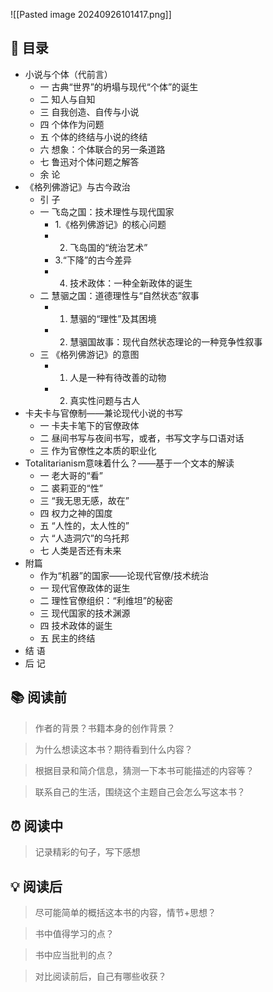 ![[Pasted image 20240926101417.png]]

## 📑 目录
* 小说与个体（代前言）  
	* 一 古典“世界”的坍塌与现代“个体”的诞生  
	* 二 知人与自知  
	* 三 自我创造、自传与小说  
	* 四 个体作为问题  
	* 五 个体的终结与小说的终结  
	* 六 想象：个体联合的另一条道路  
	* 七 鲁迅对个体问题之解答  
	* 余 论  
* 《格列佛游记》与古今政治  
	* 引 子  
	* 一 飞岛之国：技术理性与现代国家  
		* 1.《格列佛游记》的核心问题  
		* 2. 飞岛国的“统治艺术”  
		* 3.“下降”的古今差异  
		* 4. 技术政体：一种全新政体的诞生  
	* 二 慧骃之国：道德理性与“自然状态”叙事  
		* 1. 慧骃的“理性”及其困境  
		* 2. 慧骃国故事：现代自然状态理论的一种竞争性叙事  
	* 三 《格列佛游记》的意图  
		* 1. 人是一种有待改善的动物  
		* 2. 真实性问题与古人  
* 卡夫卡与官僚制——兼论现代小说的书写  
	* 一 卡夫卡笔下的官僚政体  
	* 二 昼间书写与夜间书写，或者，书写文字与口语对话  
	* 三 作为官僚性之本质的职业化  
* Totalitarianism意味着什么？——基于一个文本的解读  
	* 一 老大哥的“看”  
	* 二 裘莉亚的“性”  
	* 三 “我无思无感，故在”  
	* 四 权力之神的国度  
	* 五 “人性的，太人性的”  
	* 六 “人造洞穴”的乌托邦  
	* 七 人类是否还有未来  
* 附篇  
	* 作为“机器”的国家——论现代官僚/技术统治  
	* 一 现代官僚政体的诞生  
	* 二 理性官僚组织：“利维坦”的秘密  
	* 三 现代国家的技术渊源  
	* 四 技术政体的诞生  
	* 五 民主的终结  
* 结 语  
* 后 记
## 📚 阅读前
> 作者的背景？书籍本身的创作背景？

> 为什么想读这本书？期待看到什么内容？

> 根据目录和简介信息，猜测一下本书可能描述的内容等？

> 联系自己的生活，围绕这个主题自己会怎么写这本书？
## ⏰ 阅读中
> 记录精彩的句子，写下感想
##  💡 阅读后
> 尽可能简单的概括这本书的内容，情节+思想？

> 书中值得学习的点？

> 书中应当批判的点？

> 对比阅读前后，自己有哪些收获？ 
